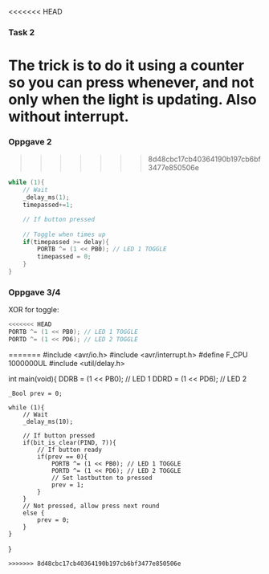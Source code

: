 <<<<<<< HEAD
### Task 2
The trick is to do it using a counter so you can press whenever, and not only when the light is updating. Also without interrupt.
=======
### Oppgave 2
>>>>>>> 8d48cbc17cb40364190b197cb6bf3477e850506e
```c
while (1){
	// Wait
	_delay_ms(1);
	timepassed+=1;

	// If button pressed
	
	// Toggle when times up
	if(timepassed >= delay){
		PORTB ^= (1 << PB0); // LED 1 TOGGLE
		timepassed = 0;		
	}
}
```

### Oppgave 3/4
XOR for toggle:
```c
<<<<<<< HEAD
PORTB ^= (1 << PB0); // LED 1 TOGGLE
PORTD ^= (1 << PD6); // LED 2 TOGGLE
```
=======
#include <avr/io.h>
#include <avr/interrupt.h>
#define F_CPU 1000000UL
#include <util/delay.h>



int main(void){
	DDRB = (1 << PB0); // LED 1
	DDRD = (1 << PD6); // LED 2

	_Bool prev = 0;

	while (1){
		// Wait
		_delay_ms(10);

		// If button pressed
		if(bit_is_clear(PIND, 7)){
			// If button ready
			if(prev == 0){
				PORTB ^= (1 << PB0); // LED 1 TOGGLE
				PORTD ^= (1 << PD6); // LED 2 TOGGLE
				// Set lastbutton to pressed
				prev = 1;
			}
		}
		// Not pressed, allow press next round
		else {
			prev = 0;
		}
	}
}
```
>>>>>>> 8d48cbc17cb40364190b197cb6bf3477e850506e

